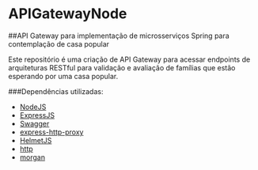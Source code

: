 # APIGatewayNode

##API Gateway para implementação de microsserviços Spring para contemplação de casa popular

Este repositório é uma criação de API Gateway para acessar endpoints de arquiteturas RESTful 
para validação e avaliação de famílias que estão esperando por uma casa popular.

###Dependências utilizadas:

- [NodeJS](https://nodejs.org/)
- [ExpressJS](https://expressjs.com/)
- [Swagger](https://swagger.io/)
- [express-http-proxy](https://github.com/villadora/express-http-proxy)
- [HelmetJS](https://helmetjs.github.io/)
- [http](https://github.com/npm/security-holder)
- [morgan](https://github.com/expressjs/morgan)
